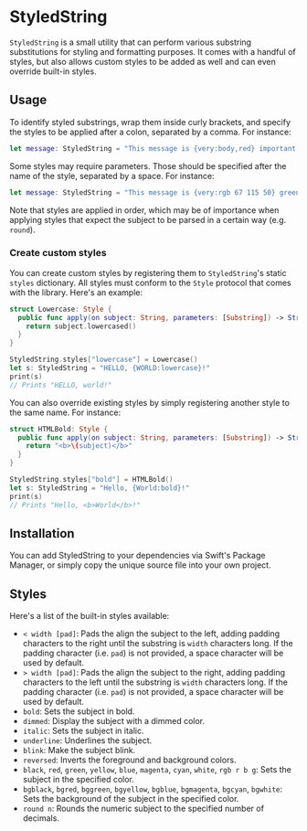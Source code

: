# StyledString

`StyledString` is a small utility  that can perform various substring substitutions for styling and
formatting purposes. It comes with a handful of styles, but also allows custom styles to be added
as well and can even override built-in styles.

## Usage

To identify styled substrings, wrap them inside curly brackets, and specify the styles to be
applied after a colon, separated by a comma. For instance:
```swift
let message: StyledString = "This message is {very:body,red} important."
```
Some styles may require parameters. Those should be specified after the name of the style,
separated by a space. For instance:
```swift
let message: StyledString = "This message is {very:rgb 67 115 50} green."
```

Note that styles are applied in order, which may be of importance when applying styles that
expect the subject to be parsed in a certain way (e.g. `round`).

### Create custom styles

You can create custom styles by registering them to `StyledString`'s static `styles` dictionary.
All styles must conform to the `Style` protocol that comes with the library. Here's an example:

```swift
struct Lowercase: Style {
  public func apply(on subject: String, parameters: [Substring]) -> String {
    return subject.lowercased()
  }
}

StyledString.styles["lowercase"] = Lowercase()
let s: StyledString = "HELLO, {WORLD:lowercase}!"
print(s)
// Prints "HELLO, world!"
```

You can also override existing styles by simply registering another style to the same name. For
instance:

```swift
struct HTMLBold: Style {
  public func apply(on subject: String, parameters: [Substring]) -> String {
    return "<b>\(subject)</b>"
  }
}

StyledString.styles["bold"] = HTMLBold()
let s: StyledString = "Hello, {World:bold}!"
print(s)
// Prints "Hello, <b>World</b>!"
```

## Installation

You can add StyledString to your dependencies via Swift's Package Manager, or simply copy the
unique source file into your own project.

## Styles

Here's a list of the built-in styles available:

* `< width [pad]`:
  Pads the align the subject to the left, adding padding characters to the right until the
  substring is `width` characters long. If the padding character (i.e. `pad`) is not provided, a
  space character will be used by default.
* `> width [pad]`:
  Pads the align the subject to the right, adding padding characters to the left until the
  substring is `width` characters long. If the padding character (i.e. `pad`) is not provided, a
  space character will be used by default.
* `bold`:
  Sets the subject in bold.
* `dimmed`:
  Display the subject with a dimmed color.
* `italic`:
  Sets the subject in italic.
* `underline`:
  Underlines the subject.
* `blink`:
  Make the subject blink.
* `reversed`:
  Inverts the foreground and background colors.
* `black`, `red`, `green`, `yellow`, `blue`, `magenta`, `cyan`, `white`, `rgb r b g`:
  Sets the subject in the specified color.
* `bgblack`, `bgred`, `bggreen`, `bgyellow`, `bgblue`, `bgmagenta`, `bgcyan`, `bgwhite`:
  Sets the background of the subject in the specified color.
* `round n`:
  Rounds the numeric subject to the specified number of decimals.
